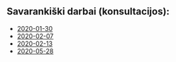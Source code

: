 ## Savarankiški darbai (konsultacijos):

* [2020-01-30](https://github.com/robotautas/kursas/wiki/Konsultacija-2020-01-30)
* [2020-02-07](https://github.com/robotautas/kursas/wiki/Konsultacija-2020-02-07)
* [2020-02-13](https://github.com/DonatasNoreika/Python-pamokos/wiki/U%C5%BEduotis-biud%C5%BEetas?fbclid=IwAR2c8utjVOV2f6gx1GSDRdpa2Lflw0hgElMvftBPBfNa-ljMvLzSElpo6y4)
* [2020-05-28](https://github.com/robotautas/kursas/wiki/U%C5%BEduotis:-tinklara%C5%A1tis)
